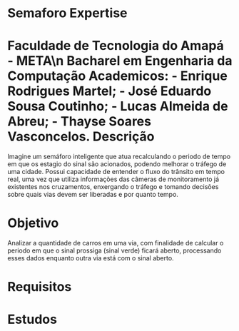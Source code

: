 Semaforo Expertise
====================
Faculdade de Tecnologia do Amapá - META\n
Bacharel em Engenharia da Computação
Academicos:
	- Enrique Rodrigues Martel;
	- José Eduardo Sousa Coutinho;
	- Lucas Almeida de Abreu;
	- Thayse Soares Vasconcelos.
Descrição
===============
Imagine um semáforo inteligente que atua recalculando o periodo de tempo em que os estagio do sinal são acionados, podendo melhorar o tráfego de uma cidade. 
Possui capacidade de entender o fluxo do trânsito em tempo real, uma vez que utiliza informações das câmeras de monitoramento já existentes nos cruzamentos, enxergando o tráfego e tomando decisões sobre quais vias devem ser liberadas e por quanto tempo.

Objetivo
===============
Analizar a quantidade de carros em uma via, com finalidade de calcular o periodo em que o sinal prossiga (sinal verde) ficará aberto, processando esses dados enquanto outra via está com o sinal aberto.

Requisitos
===============


Estudos
===============